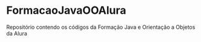 # FormacaoJavaOOAlura
Repositório contendo os códigos da Formação Java e Orientação a Objetos da Alura

